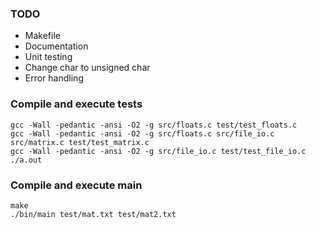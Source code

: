 ### TODO

- Makefile
- Documentation
- Unit testing
- Change char to unsigned char
- Error handling

### Compile and execute tests

```
gcc -Wall -pedantic -ansi -O2 -g src/floats.c test/test_floats.c
gcc -Wall -pedantic -ansi -O2 -g src/floats.c src/file_io.c src/matrix.c test/test_matrix.c
gcc -Wall -pedantic -ansi -O2 -g src/file_io.c test/test_file_io.c
./a.out
```

### Compile and execute main

```
make
./bin/main test/mat.txt test/mat2.txt
```

